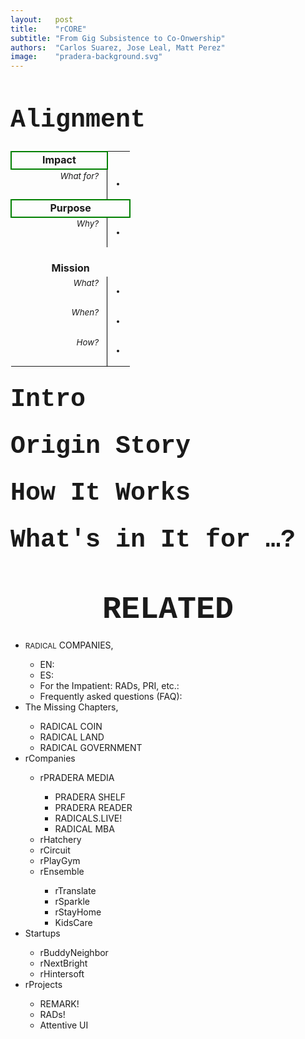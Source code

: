 ```yaml
---
layout:   post
title:    "rCORE"
subtitle: "From Gig Subsistence to Co-Onwership"
authors:  "Carlos Suarez, Jose Leal, Matt Perez"
image:    "pradera-background.svg"
---
```


<div style="display: none; ">
 <p>The tranformation of an interpretation service to the <span style="font-size:smaller; ">RADICAL COMPANIES</span> foundation. This could be the &ldquo;templace&&rdquo; for other &ldquo;gig&rdquo; business.</p>
</div>

<h1 style="font-size:40px; font-family:Courier New, monospace; ">Alignment</h1>
 <table>
 <tbody style="font-size:smaller; vertical-align:top; ">
  <tr colspan="2">
   <td style="font-weight:bold; font-size:larger; text-align:center; border:2px solid green; ">Impact</td>
  </tr>
  <tr>
   <td style="text-align:right; width:10em; font-style:italic; padding-right:1em; border-right:1px solid black; ">What for?</td>
   <td>
    <ul>
     <li></li>
    </ul>
   </td>
  </tr>
  <tr>
   <td colspan="2" style="font-weight:bold; font-size:larger; text-align:center;  border:2px solid green;">Purpose</td>
  </tr>
  <tr>
   <td style="text-align:right; width:10em; font-style:italic; padding-right:1em; border-right:1px solid black; ">Why?</td>
   <td>
    <ul>
     <li></li>
    </ul>
   </td>
  </tr>
  <tr>
   <td colspan="2">&nbsp;</td>
  </tr>
  <tr>
   <td colspan="2" style="font-weight:bold; font-size:larger; text-align:center; ">Mission</td>
  </tr>
  <tr>
   <td style="text-align:right; width:10em; font-style:italic; padding-right:1em; border-right:1px solid black; ">What?</td>
   <td>
    <ul>
     <li></li>
    </ul>
   </td>
  </tr>
  <tr>
   <td style="text-align:right; width:10em; font-style:italic; padding-right:1em; border-right:1px solid black; ">When?</td>
   <td>
    <ul>
     <li></li>
    </ul>
   </td>
  </tr>
  <tr>
   <td style="text-align:right; width:10em; font-style:italic; padding-right:1em; border-right:1px solid black; ">How?</td>
   <td>
    <ul>
     <li></li>
    </ul>
   </td>
  </tr>
 </tbody>
</table>

<h1 style="font-size:40px; font-family:Courier New, monospace; margin-top:30px; ">Intro</h1>

<h1 style="font-size:40px; font-family:Courier New, monospace; margin-top:30px; ">Origin Story</h1>

<h1 style="font-size:40px; font-family:Courier New, monospace; margin-top:30px; ">How It Works</h1>

<h1 style="font-size:40px; font-family:Courier New, monospace; margin-top:30px; ">What's in It for &hellip;?</h1>

<h1 style="font-size:50px; font-family:Courier New, monospace; text-align:center; margin: 60px 0 20px 0; ">RELATED</h1>
 <ul>
  <li><span style="font-size:smaller; ">RADICAL</span> COMPANIES,</li>
  <ul>
    <li><a>EN</a>: <a></a></li>
    <li><a>ES</a>: <a></a></li>
    <li>For the Impatient: RADs, PRI, etc.: <a></a></li>
    <li>Frequently asked questions (FAQ): <a></a></li>
  </ul>
  <li>The Missing Chapters,</li>
  <ul>
    <li><a>RADICAL COIN</a></li>
    <li><a>RADICAL LAND</a></li>
    <li><a>RADICAL GOVERNMENT</a></li> 
  </ul>
  <li>rCompanies</li>
  <ul>
    <li>rPRADERA MEDIA</li>
    <ul>
      <li><a>PRADERA SHELF</a></li>
      <li><a>PRADERA READER</a></li>
      <li><a>RADICALS.LIVE!</a></li>
      <li><a>RADICAL MBA</a></li>  
    </ul>
    <li><a>rHatchery</a></li>
    <li><a>rCircuit</a></li>
    <li><a>rPlayGym</a></li>
    <li><a>rEnsemble</a></li>
    <ul>
      <li><a>rTranslate</a></li>
      <li><a>rSparkle</a></li>
      <li><a>rStayHome</a></li>
      <li><a>KidsCare</a></li>
    </ul>
  </ul>
  <li>Startups</li>
  <ul>
    <li><a>rBuddyNeighbor</a></li>
    <li><a>rNextBright</a></li>
    <li><a>rHintersoft</a></li> 
  </ul>
  <li>rProjects</li>
  <ul>
    <li><a>REMARK!</a></li>
    <li><a>RADs!</a></li>
    <li><a>Attentive UI</a></li>
  </ul>
 </ul>